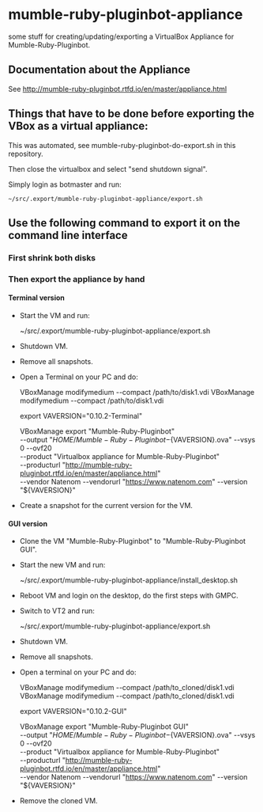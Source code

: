 # mumble-ruby-pluginbot-appliance
some stuff for creating/updating/exporting a VirtualBox Appliance for Mumble-Ruby-Pluginbot.

## Documentation about the Appliance
See http://mumble-ruby-pluginbot.rtfd.io/en/master/appliance.html

## Things that have to be done before exporting the VBox as a virtual appliance:
This was automated, see mumble-ruby-pluginbot-do-export.sh in this repository.

Then close the virtualbox and select "send shutdown signal".

Simply login as botmaster and run:

    ~/src/.export/mumble-ruby-pluginbot-appliance/export.sh

## Use the following command to export it on the command line interface
### First shrink both disks



### Then export the appliance by hand
#### Terminal version

* Start the VM and run:

    ~/src/.export/mumble-ruby-pluginbot-appliance/export.sh

* Shutdown VM.
* Remove all snapshots.
* Open a Terminal on your PC and do:

    VBoxManage modifymedium --compact /path/to/disk1.vdi
    VBoxManage modifymedium --compact /path/to/disk1.vdi

    export VAVERSION="0.10.2-Terminal"

    VBoxManage export "Mumble-Ruby-Pluginbot" \
     --output "$HOME/Mumble-Ruby-Pluginbot-${VAVERSION}.ova" --vsys 0 --ovf20 \
     --product "Virtualbox appliance for Mumble-Ruby-Pluginbot" \
     --producturl "http://mumble-ruby-pluginbot.rtfd.io/en/master/appliance.html" \
     --vendor Natenom --vendorurl "https://www.natenom.com" --version "${VAVERSION}"

* Create a snapshot for the current version for the VM.

#### GUI version

* Clone the VM "Mumble-Ruby-Pluginbot" to "Mumble-Ruby-Pluginbot GUI".
* Start the new VM and run:

    ~/src/.export/mumble-ruby-pluginbot-appliance/install_desktop.sh

* Reboot VM and login on the desktop, do the first steps with GMPC.
* Switch to VT2 and run:

    ~/src/.export/mumble-ruby-pluginbot-appliance/export.sh

* Shutdown VM.
* Remove all snapshots.
* Open a terminal on your PC and do:

    VBoxManage modifymedium --compact /path/to_cloned/disk1.vdi
    VBoxManage modifymedium --compact /path/to_cloned/disk1.vdi

    export VAVERSION="0.10.2-GUI"

    VBoxManage export "Mumble-Ruby-Pluginbot GUI" \
     --output "$HOME/Mumble-Ruby-Pluginbot-${VAVERSION}.ova" --vsys 0 --ovf20 \
     --product "Virtualbox appliance for Mumble-Ruby-Pluginbot" \
     --producturl "http://mumble-ruby-pluginbot.rtfd.io/en/master/appliance.html" \
     --vendor Natenom --vendorurl "https://www.natenom.com" --version "${VAVERSION}"

* Remove the cloned VM.
